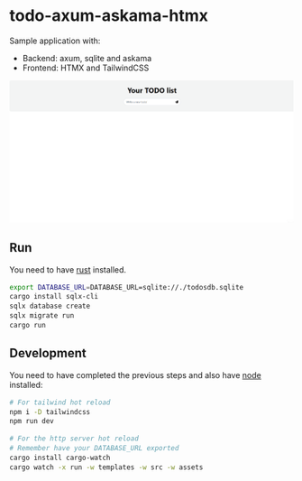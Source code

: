 # todo-axum-askama-htmx
Sample application with:
- Backend: axum, sqlite and askama
- Frontend: HTMX and TailwindCSS

![How the application looks](workflow.gif)

## Run

You need to have [rust](https://www.rust-lang.org/) installed.

```bash
export DATABASE_URL=DATABASE_URL=sqlite://./todosdb.sqlite
cargo install sqlx-cli
sqlx database create
sqlx migrate run
cargo run
```

## Development

You need to have completed the previous steps and also have [node](https://nodejs.org/en/download) installed:

```bash
# For tailwind hot reload
npm i -D tailwindcss
npm run dev
```

```bash
# For the http server hot reload
# Remember have your DATABASE_URL exported
cargo install cargo-watch
cargo watch -x run -w templates -w src -w assets
```
